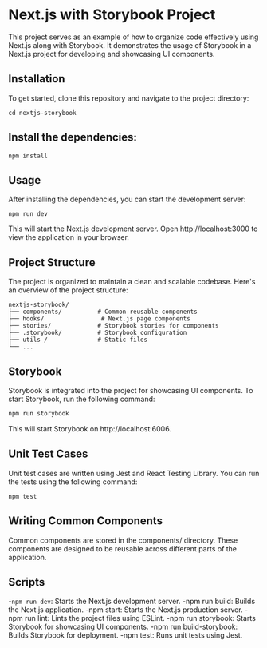 # Next.js with Storybook Project


This project serves as an example of how to organize code effectively using Next.js along with Storybook. It demonstrates the usage of Storybook in a Next.js project for developing and showcasing UI components.


## Installation
To get started, clone this repository and navigate to the project directory:

```git clone <repository-url>
cd nextjs-storybook
```

## Install the dependencies:

```
npm install
```
## Usage
After installing the dependencies, you can start the development server:

```
npm run dev
```
This will start the Next.js development server. Open http://localhost:3000 to view the application in your browser.



## Project Structure
The project is organized to maintain a clean and scalable codebase. Here's an overview of the project structure:
```
nextjs-storybook/
├── components/          # Common reusable components
├── hooks/                # Next.js page components
├── stories/             # Storybook stories for components
├── .storybook/          # Storybook configuration
├── utils /              # Static files
└── ...
```

## Storybook
Storybook is integrated into the project for showcasing UI components. To start Storybook, run the following command:
```bash
npm run storybook

```
This will start Storybook on http://localhost:6006.

## Unit Test Cases
Unit test cases are written using Jest and React Testing Library. You can run the tests using the following command:
```
npm test
```

## Writing Common Components
Common components are stored in the components/ directory. These components are designed to be reusable across different parts of the application.

## Scripts
-```npm run dev```: Starts the Next.js development server.
-npm run build: Builds the Next.js application.
-npm start: Starts the Next.js production server.
-npm run lint: Lints the project files using ESLint.
-npm run storybook: Starts Storybook for showcasing UI components.
-npm run build-storybook: Builds Storybook for deployment.
-npm test: Runs unit tests using Jest.
